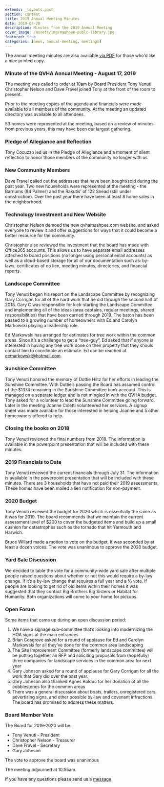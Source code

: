 ```yaml
---
extends: _layouts.post
section: content
title: 2019 Annual Meeting Minutes
date: 2019-08-20
description: Minutes from the 2019 Annual Meeting
cover_image: /assets/img/mashpee-publc-library.jpg
featured: true
categories: [news, annual-meeting, meetings]
---
```


The annual meeting minutes are also available [via PDF](/assets/files/2019-annual-meeting-minutes.pdf) for those who'd like a nice printed copy.

### Minute of the QVHA Annual Meeting - August 17, 2019

The meeting was called to order at 10am by Board President Tony Venuti. Christopher Nelson and Dave Fravel joined Tony at the front of the room to present.

Prior to the meeting copies of the agenda and financials were made available to all members of the community. At the meeting an updated directory was available to all attendees.

53 homes were represented at the meeting, based on a review of minutes from previous years, this may have been our largest gathering.

### Pledge of Allegiance and Reflection

Tony Cocuzzo led us in the Pledge of Allegiance and a moment of silent reflection to honor those members of the community no longer with us

### New Community Members

Dave Fravel called out the addresses that have been bought/sold during the past year. Two new households were represented at the meeting - the Barnums (84 Palmer) and the Rakutis’ of 122 Snead (still under construction). Over the past year there have been at least 8 home sales in the neighborhood.

### Technology Investment and New Website

Christopher Nelson demoed the new qvhamashpee.com website, and asked everyone to review it and offer suggestions for ways that it could become a better resource for the community.

Christopher also reviewed the investment that the board has made with Office365 accounts. This allows us to have separate email addresses attached to board positions (no longer using personal email accounts) as well as a cloud-based storage for all of our documentation such as: by-laws, certificates of no lien, meeting minutes, directories, and financial reports.

### Landscape Committee

Tony Venuti began his report on the Landscape Committee by recognizing Gary Corrigan for all of the hard work that he did through the second half of 2018. Gary C was responsible for kick-starting the Landscape Committee and implementing all of the ideas (area captains, regular meetings, shared responsibilities) that have been carried through 2019. The baton has been passed to a growing number of homeowners with Ed and Carolyn Markowski playing a leadership role.

Ed Markowski has arranged for estimates for tree work within the common areas. Since it’s a challenge to get a “tree-guy”, Ed asked that if anyone is interested in having any tree work done on their property that they should contact him to coordinate an estimate. Ed can be reached at ecmarkowski@hotmail.com.

### Sunshine Committee

Tony Venuti honored the memory of Dottie Hiltz for her efforts in leading the Sunshine Committee. With Dottie’s passing the Board has assumed control of the \$1374 remaining in the Sunshine Committee bank account. This is managed on a separate ledger and is not mingled in with the QVHA budget. Tony asked for a volunteer to lead the Sunshine Committee going forward. Later in the meeting Joanne Coletti volunteered her services. A signup sheet was made available for those interested in helping Joanne and 5 other homeowners offered to help.

### Closing the books on 2018

Tony Venuti reviewed the final numbers from 2018. The information is available in the powerpoint presentation that will be included with these minutes.

### 2019 Financials to Date

Tony Venuti reviewed the current financials through July 31. The information is available in the powerpoint presentation that will be included with these minutes. There are 3 households that have not paid their 2019 assessments. These homes have been mailed a lien notification for non-payment.

### 2020 Budget

Tony Venuti reviewed the budget for 2020 which is essentially the same as it was for 2019. The board recommends that we maintain the current assessment level of \$200 to cover the budgeted items and build up a small cushion for catastrophes such as the tornado that hit Yarmouth and Harwich.

Bruce Willard made a motion to vote on the budget. It was seconded by at least a dozen voices. The vote was unanimous to approve the 2020 budget.

### Yard Sale Discussion

We decided to table the vote for a community-wide yard sale after multiple people raised questions about whether or not this would require a by-law change. If it’s a by-law change that requires a full year and a ⅔ vote. If people are looking to get rid of old items within their homes it was suggested that they contact Big Brothers Big Sisters or Habitat for Humanity. Both organizations will come to your home for pickups.

### Open Forum

Some items that came up during an open discussion period:

1.  We have a signage sub-committee that’s looking into modernizing the HOA signs at the main entrances
2.  Brian Cosgrove asked for a round of applause for Ed and Carolyn Markowski for all they’ve done for the common area landscaping
3.  The Site Improvement Committee (formerly landscape committee) will be putting together an RFP and soliciting proposals from (hopefully) three companies for landscape services in the common area for next year
4.  Gary Johnson asked for a round of applause for Gary Corrigan for all the work that Gary did over the past year.
5.  Gary Johnson also thanked Agnes Bolduc for her donation of all the cobblestones for the common areas
6.  There was a general discussion about boats, trailers, unregistered cars, advertising signs, and other possible by-law and covenant infractions. The board has promised to address these matters.

### Board Member Vote

The Board for 2019-2020 will be:

-   Tony Venuti - President
-   Christopher Nelson - Treasurer
-   Dave Fravel - Secretary
-   Gary Johnson

The vote to approve the board was unanimous

The meeting adjourned at 10:55am.

If you have any questions please send us a [message](/contact)

